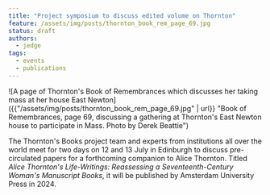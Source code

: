 ```yaml
---
title: "Project symposium to discuss edited volume on Thornton"
feature: /assets/img/posts/thornton_book_rem_page_69.jpg
status: draft
authors:
  - jedge
tags:
  - events
  - publications
---
```


![A page of Thornton's Book of Remembrances which discusses her taking mass at her house East Newton]({{"/assets/img/posts/thornton_book_rem_page_69.jpg" | url}} "Book of Remembrances, page 69, discussing a gathering at Thornton's East Newton house to participate in Mass. Photo by Derek Beattie")

The Thornton's Books project team and experts from institutions all over the world meet for two days on 12 and 13 July in Edinburgh to discuss pre-circulated papers for a forthcoming companion to Alice Thornton. Titled *Alice Thornton's Life-Writings: Reassessing a Seventeenth-Century Woman's Manuscript Books*, it will be published by Amsterdam University Press in 2024.
